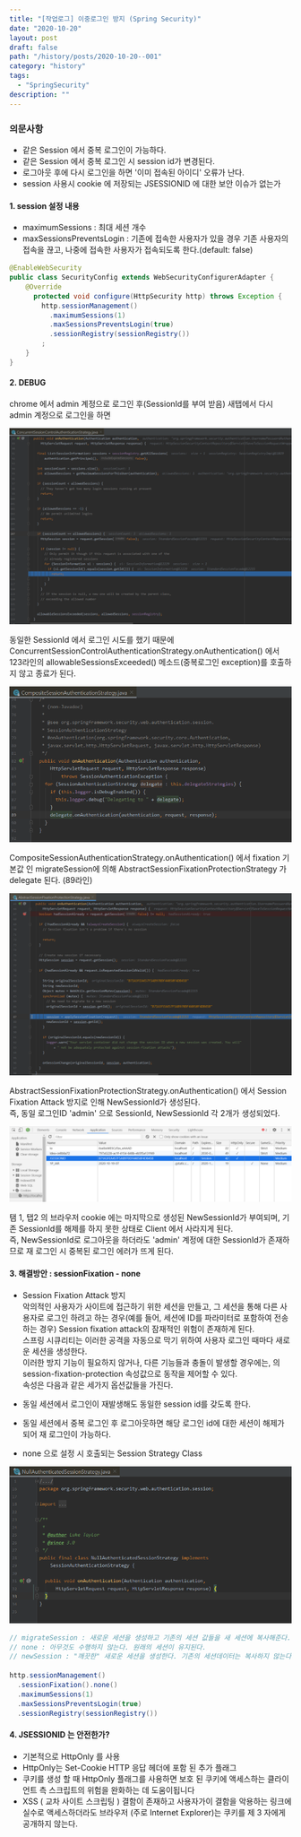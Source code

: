 ```yaml
---
title: "[작업로그] 이중로그인 방지 (Spring Security)"
date: "2020-10-20"
layout: post
draft: false
path: "/history/posts/2020-10-20--001"
category: "history"
tags:
  - "SpringSecurity"
description: ""
---
```


### 의문사항
- 같은 Session 에서 중복 로그인이 가능하다.
- 같은 Session 에서 중복 로그인 시 session id가 변경된다.
- 로그아웃 후에 다시 로그인을 하면 '이미 접속된 아이디' 오류가 난다.
- session 사용시 cookie 에 저장되는 JSESSIONID 에 대한 보안 이슈가 없는가



#### 1. session 설정 내용
 - maximumSessions : 최대 세션 개수
 - maxSessionsPreventsLogin : 기존에 접속한 사용자가 있을 경우 기존 사용자의 접속을 끊고, 나중에 접속한 사용자가 접속되도록 한다.(default: false)
 
```java
@EnableWebSecurity
public class SecurityConfig extends WebSecurityConfigurerAdapter {
    @Override
      protected void configure(HttpSecurity http) throws Exception {
        http.sessionManagement()
          .maximumSessions(1)
          .maxSessionsPreventsLogin(true)
          .sessionRegistry(sessionRegistry())
        ;
    }
}
```

#### 2. DEBUG 

chrome 에서 admin 계정으로 로그인 후(SessionId를 부여 받음) 새탭에서 다시 admin 계정으로 로그인을 하면 

![](./001-01.PNG)

동일한 SessionId 에서 로그인 시도를 했기 때문에  
ConcurrentSessionControlAuthenticationStrategy.onAuthentication() 에서
123라인의 allowableSessionsExceeded() 메소드(중복로그인 exception)를 호출하지 않고 종료가 된다.

![](./001-02.PNG)

CompositeSessionAuthenticationStrategy.onAuthentication() 에서
fixation 기본값 인 migrateSession에 의해 AbstractSessionFixationProtectionStrategy 가 delegate 된다. (89라인)

![](./001-03.PNG)

AbstractSessionFixationProtectionStrategy.onAuthentication() 에서
Session Fixation Attack 방지로 인해 NewSessionId가 생성된다.  
즉, 동일 로그인ID 'admin' 으로 SessionId, NewSessionId 각 2개가 생성되었다.  

![](./001-04.PNG)

탬 1, 탭2 의 브라우저 cookie 에는 마지막으로 생성된 NewSessionId가 부여되며, 기존 SessionId를 해제를 하지 못한 상태로 Client 에서 사라지게 된다.  
즉, NewSessionId로 로그아웃을 하더라도 'admin' 계정에 대한 SessionId가 존재하므로 재 로그인 시 중복된 로그인 에러가 뜨게 된다.


#### 3. 해결방안 : sessionFixation - none
- Session Fixation Attack 방지  
악의적인 사용자가 사이트에 접근하기 위한 세션을 만들고, 그 세션을 통해 다른 사용자로 로그인 하려고 하는 경우(예를 들어, 세션에 ID를 파라미터로 포함하여 전송하는 경우) 
Session fixation attack의 잠재적인 위험이 존재하게 된다.  
스프링 시큐리티는 이러한 공격을 자동으로 막기 위하여 사용자 로그인 때마다 새로운 세션을 생성한다.   
이러한 방지 기능이 필요하지 않거나, 다른 기능들과 충돌이 발생할 경우에는, <session-management>의 session-fixation-protection 속성값으로 동작을 제어할 수 있다.    
속성은 다음과 같은 세가지 옵션값들을 가진다.  

- 동일 세션에서 로그인이 재발생해도 동일한 session id를 갖도록 한다.
- 동일 세션에서 중복 로그인 후 로그아웃하면 해당 로그인 id에 대한 세션이 해제가 되어 재 로그인이 가능하다.
- none 으로 설정 시 호출되는 Session Strategy Class

![](./001-05.PNG) 
 
```java
// migrateSession : 새로운 세션을 생성하고 기존의 세션 값들을 새 세션에 복사해준다. 기본값으로 설정되어 있다.
// none : 아무것도 수행하지 않는다. 원래의 세션이 유지된다.
// newSession : "깨끗한" 새로운 세션을 생성한다. 기존의 세션데이터는 복사하지 않는다.

http.sessionManagement()
  .sessionFixation().none()
  .maximumSessions(1)
  .maxSessionsPreventsLogin(true)
  .sessionRegistry(sessionRegistry())
```

#### 4. JSESSIONID 는 안전한가?
- 기본적으로 HttpOnly 를 사용   
- HttpOnly는 Set-Cookie HTTP 응답 헤더에 포함 된 추가 플래그   
- 쿠키를 생성 할 때 HttpOnly 플래그를 사용하면 보호 된 쿠키에 액세스하는 클라이언트 측 스크립트의 위험을 완화하는 데 도움이됩니다
- XSS ( 교차 사이트 스크립팅 ) 결함이 존재하고 사용자가이 결함을 악용하는 링크에 실수로 액세스하더라도 브라우저 (주로 Internet Explorer)는 쿠키를 제 3 자에게 공개하지 않는다.
